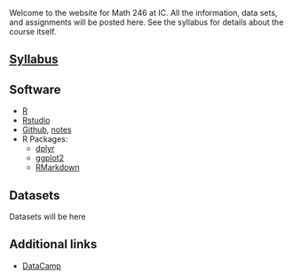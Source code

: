 Welcome to the website for Math 246 at IC. All the information, data sets, and assignments will be posted here. See the syllabus for details about the course itself.

## [Syllabus](./syllabus)

## Software
* [R](https://cran.r-project.org/)
* [Rstudio](https://www.rstudio.com/)
* [Github](https://github.com/), [notes](./github)
* R Packages:
  * [dplyr](./dplyr)
  * [ggplot2](./ggplot)
  * [RMarkdown](./rmarkdown)

## Datasets
Datasets will be here

## Additional links
* [DataCamp](https://www.datacamp.com/)